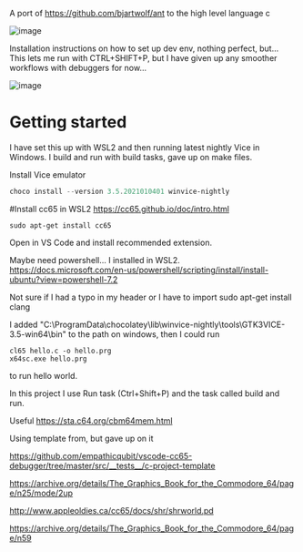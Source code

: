 A port of https://github.com/bjartwolf/ant to the high level language c

![image](https://user-images.githubusercontent.com/1174441/146655172-65d4ebde-5f03-42ce-a50f-05d732cf0393.png)


Installation instructions on how to set up dev env, nothing perfect, but...
This lets me run with CTRL+SHIFT+P, but I have given up any smoother workflows with debuggers for now...

![image](https://user-images.githubusercontent.com/88324093/146642839-ee385473-0e2e-40fc-993f-e62c057d0eb8.png)



# Getting started

I have set this up with WSL2 and then running latest nightly Vice in Windows.
I build and run with build tasks, gave up on make files.

Install Vice emulator
```powershell
choco install --version 3.5.2021010401 winvice-nightly
```


#Install cc65 in WSL2
https://cc65.github.io/doc/intro.html

```
sudo apt-get install cc65
```

Open in VS Code and install recommended extension.

Maybe need powershell... I installed in WSL2.
https://docs.microsoft.com/en-us/powershell/scripting/install/install-ubuntu?view=powershell-7.2

Not sure if I had a typo in my header or I have to import sudo apt-get install clang

I added "C:\ProgramData\chocolatey\lib\winvice-nightly\tools\GTK3VICE-3.5-win64\bin" to the path on windows, then I could run 
```
cl65 hello.c -o hello.prg
x64sc.exe hello.prg 
```
to run hello world.

In this project I use Run task (Ctrl+Shift+P) and the task called build and run.


Useful https://sta.c64.org/cbm64mem.html

Using template from, but gave up on it

https://github.com/empathicqubit/vscode-cc65-debugger/tree/master/src/__tests__/c-project-template

https://archive.org/details/The_Graphics_Book_for_the_Commodore_64/page/n25/mode/2up

http://www.appleoldies.ca/cc65/docs/shr/shrworld.pd

https://archive.org/details/The_Graphics_Book_for_the_Commodore_64/page/n59
